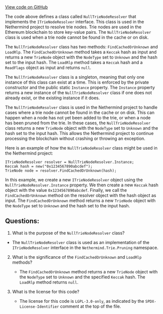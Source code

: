 [View code on GitHub](https://github.com/nethermindeth/nethermind/Nethermind.Trie/Pruning/NullTrieNodeResolver.cs)

The code above defines a class called `NullTrieNodeResolver` that implements the `ITrieNodeResolver` interface. This class is used in the Nethermind project to resolve trie nodes. Trie nodes are used in the Ethereum blockchain to store key-value pairs. The `NullTrieNodeResolver` class is used when a trie node cannot be found in the cache or on disk. 

The `NullTrieNodeResolver` class has two methods: `FindCachedOrUnknown` and `LoadRlp`. The `FindCachedOrUnknown` method takes a `Keccak` hash as input and returns a new `TrieNode` object with the `NodeType` set to `Unknown` and the hash set to the input hash. The `LoadRlp` method takes a `Keccak` hash and a `ReadFlags` object as input and returns `null`. 

The `NullTrieNodeResolver` class is a singleton, meaning that only one instance of this class can exist at a time. This is enforced by the private constructor and the public static `Instance` property. The `Instance` property returns a new instance of the `NullTrieNodeResolver` class if one does not already exist, or the existing instance if it does. 

The `NullTrieNodeResolver` class is used in the Nethermind project to handle cases where a trie node cannot be found in the cache or on disk. This can happen when a node has not yet been added to the trie, or when a node has been pruned from the trie. In these cases, the `NullTrieNodeResolver` class returns a new `TrieNode` object with the `NodeType` set to `Unknown` and the hash set to the input hash. This allows the Nethermind project to continue processing the blockchain without crashing or throwing an exception. 

Here is an example of how the `NullTrieNodeResolver` class might be used in the Nethermind project:

```
ITrieNodeResolver resolver = NullTrieNodeResolver.Instance;
Keccak hash = new("0x1234567890abcdef");
TrieNode node = resolver.FindCachedOrUnknown(hash);
```

In this example, we create a new `ITrieNodeResolver` object using the `NullTrieNodeResolver.Instance` property. We then create a new `Keccak` hash object with the value `0x1234567890abcdef`. Finally, we call the `FindCachedOrUnknown` method on the resolver object with the hash object as input. The `FindCachedOrUnknown` method returns a new `TrieNode` object with the `NodeType` set to `Unknown` and the hash set to the input hash.
## Questions: 
 1. What is the purpose of the `NullTrieNodeResolver` class?
   - The `NullTrieNodeResolver` class is used as an implementation of the `ITrieNodeResolver` interface in the `Nethermind.Trie.Pruning` namespace.

2. What is the significance of the `FindCachedOrUnknown` and `LoadRlp` methods?
   - The `FindCachedOrUnknown` method returns a new `TrieNode` object with the `NodeType` set to `Unknown` and the specified `Keccak` hash. The `LoadRlp` method returns `null`. 

3. What is the license for this code?
   - The license for this code is `LGPL-3.0-only`, as indicated by the `SPDX-License-Identifier` comment at the top of the file.